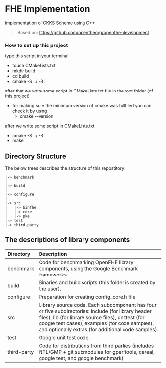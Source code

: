 # FHE Implementation 
implementation of CKKS Scheme using C++
> Based on: https://github.com/openfheorg/openfhe-development

### How to set up this project
type this script in your terminal
- touch CMakeLists.txt
- mkdir build
- cd build
- cmake -S ../ -B .

after that we write some script in CMakeLists.txt file in the root folder (of this project)
- for making sure the minimum version of cmake was fullfiled you can check it by using
    - cmake --version

after we write some script in CMakeLists.txt
- cmake -S ../ -B .
- make

## Directory Structure
The below trees describes the structure of this repostitory.
```
|-> benchmark
|
|-> build
|
|-> configure
|
|-> src
|   |-> binfhe
|   |-> core
|   |-> pke
|-> test
|-> third-party
```

## The descriptions of library components
| Directory   | Description      |
|:------------|:-----------------|
| benchmark   | Code for benchmarking OpenFHE library components, using the Google Benchmark frameworks. |
| build       | Binaries and build scripts (this folder is created by the user).  |
| configure   | Preparation for creating config_core.h file  |
| src         | Library source code. Each subcomponent has four or five subdirectories: include (for library header files), lib (for library source files), unittest (for google test cases), examples (for code samples), and optionally extras (for additional code samples). |
| test        | Google unit test code.   |
| third-party | Code for distributions from third parties (includes NTL/GMP + git submodules for gperftools, cereal, google test, and google benchmark). |